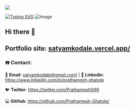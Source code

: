 <img src="![Image](https://github.com/user-attachments/assets/56aa84b2-9e9a-4e17-95f3-1b04c377e61b)"/>

[![Typing SVG](https://readme-typing-svg.demolab.com?font=Fira+Code&pause=1000&width=435&lines=Hi+myself,;SATYAM+KODALE;Software+developer+;Java+Go+Javascript+Python;SpringBoot+Microservices+React.js;Passionate+about+open+source)](https://git.io/typing-svg)
![Image](https://github.com/user-attachments/assets/56aa84b2-9e9a-4e17-95f3-1b04c377e61b)

## Hi there 👋

## Portfolio site: [satyamkodale.vercel.app/](https://satyamkodale.vercel.app/)

### ☎️ Contact:
📧 **Email**: [satyamkodale@gmail.com](mailto:satyamkodale@gmail.com)] |
👔 **Linkedin**: https://www.linkedin.com/in/prathamesh-ghatole

🐦 **Twitter**: https://twitter.com/PrathameshG69

💻 **GitHub**: https://github.com/Prathamesh-Ghatole/

